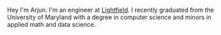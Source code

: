 Hey I'm Arjun. I'm an engineer at [Lightfield](https://lightfield.app/). I recently graduated from the University of Maryland with a degree in computer science and minors in applied math and data science.
